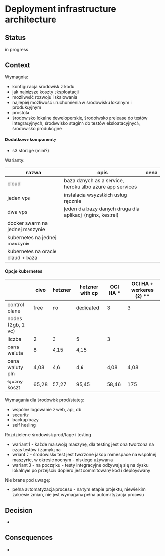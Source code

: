 # Deployment infrastructure architecture


## Status

in progress

## Context

Wymagnia:
- konfiguracja środowisk z kodu
- jak najniższe koszty eksploatacji
- możliwość rozwoju i skalowania
- najlepiej możliwość uruchomienia w środowisku lokalnym i produkcyjnym
- prostota
- środowisko lokalne deweloperskie, środoiwsko prelease do testów integracyjnych, środowisko staginh do testów eksloatacyjnych, środowisko produkcyjne

#### Dodatkowe komponenty
- s3 storage (mini?)


Warianty:

|nazwa|opis|cena|
|---|---|---|
|cloud | baza danych as a service, heroku albo azure app services |
|jeden vps| instalacja wsyzstkich usług ręcznie |
|dwa vps | jeden dla bazy danych druga dla aplikacji (nginx, kestrel)|
|docker swarm na jednej maszynie| |
|kubernetes na jednej maszynie | |
|kubernetes na oracle claud + baza | |

#### Opcje kubernetes

| | civo	| hetzner	| hetzner with cp | OCI HA * | OCI HA + workeres (2) ** |
| --- | --- | --- | --- | --- | --- |
|control plane|	free	| no	|dedicated | 3 | 3 |
nodes (2gb, 1 vc)|	|	|	| | |
liczba |	2	| 3	| 5 | 3 | | |
cena waluta |	8	| 4,15 |	4,15 | | |
cena waluty pln |	4,08 |	4,6 |	4,6 | 4,08 | 4,08 |
łączny koszt	| 65,28	| 57,27	| 95,45 | 58,46 |  175 |





Wymagania dla środowisk prod/stateg:
- wspólne logowanie z web, api, db
- security
- backup bazy
- self healing

Rozdzielenie środowisk prod/tage i testing
- wariant 1 - każde ma swoją maszynę, dla testing jest ona tworzona na czas testów i zamykana
- wriant 2 - środowisko test jest tworzone jakop namespace na wspólnej maszynie, w okresie nocnym - niskiego używania
- wariant 3 - na początku - testy integracyjne odbywają się na dysku lokalnym po przejściu dopiero jest commitowany kod i deployowany


Nie brane pod uwagę:
- pełna automatyzacja procesu - na tym etapie projektu, niewielkim zakresie zmian, nie jest wymagana pełna automatyzacja procesu

## Decision

- 

## Consequences

- 

